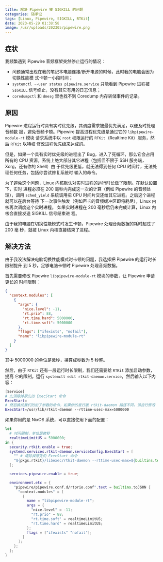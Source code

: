 ```yaml
---
title: 解决 Pipewire 被 SIGKILL 的问题
categories: 随手记
tags: [Linux, Pipewire, SIGKILL, RTKit]
date: 2023-05-29 01:38:58
image: /usr/uploads/202305/pipewire.png
---
```


## 症状

我频繁遇到 Pipewire 音频框架突然停止运行的情况：

- 问题通常出现在我的笔记本电脑连接/断开电源的时候，此时我的电脑会因为切换性能模
  式卡顿一小段时间；
- `systemctl --user status pipewire.service` 只能看到 Pipewire 进程被 `SIGKILL`
  信号终止，没有其它有用的日志信息；
- `coredumpctl` 和 `dmesg` 里也找不到 Coredump 内存转储事件的记录。

## 原因

Pipewire 进程运行时具有实时优先级，其调度需求被最优先满足，以便及时处理音频数
据，避免音频卡顿。Pipewire 提高进程优先级是通过它的 `libpipewire-module-rt` 模块
请求系统中以 `root` 权限运行的 `RTKit`（Realtime Kit）服务，然后 `RTKit` 以特权
修改进程优先级来达成的。

但是，如果一个具有实时优先级的进程出了 Bug，进入了死循环，那么它会占用所有的 CPU
资源。系统上绝大部分其它进程（包括但不限于 SSH 服务端，Xorg，还有你的 Shell）由
于优先级更低，就无法得到任何 CPU 时间片，无法处理任何任务，包括你尝试修复系统时
输入的命令。

为了避免这个问题，Linux 内核默认对实时进程的运行时长做了限制。在默认设置下，实时
进程必须在 200 毫秒内完成这一次的计算（例如 Pipewire 的音频处理），调用
`sched_yield` 系统调用把 CPU 时间片交还给其它进程。之后这个进程就可以在后台等待
下一次事件触发（例如声卡的音频缓冲区即将耗尽），Linux 内核再次调度这个实时进程。
如果实时进程在 200 毫秒后仍未完成计算，Linux 内核会直接发送 SIGKILL 信号结束进
程。

由于我的电脑在切换性能模式时发生卡顿，Pipewire 处理音频数据的耗时超过了 200 毫
秒，就被 Linux 内核直接结束了进程。

## 解决方法

由于我没法解决电脑切换性能模式时卡顿的问题，我选择把 Pipewire 的运行时长限制提升
到 5 秒，足够电脑卡顿时 Pipewire 处理音频数据。

首先需要修改 Pipewire `libpipewire-module-rt` 模块的参数，让 Pipewire 申请更长的
时间限制：

```json
{
  "context.modules": [
    {
      "args": {
        "nice.level": -11,
        "rt.prio": 88,
        "rt.time.hard": 5000000,
        "rt.time.soft": 5000000
      },
      "flags": ["ifexists", "nofail"],
      "name": "libpipewire-module-rt"
    }
  ]
}
```

其中 5000000 的单位是微秒，换算成秒数为 5 秒整。

然后，由于 `RTKit` 还有一层运行时长限制，我们还需要给 `RTKit` 添加启动参数，提高
它的限制。运行 `systemctl edit rtkit-daemon.service`，然后输入以下内容：

```bash
[Service]
# 先清除掉原先的 ExecStart 命令
ExecStart=
# 然后换成我们的加了参数的命令，如果你的发行版 rtkit-daemon 路径不同，请自行修改
ExecStart=/usr/lib/rtkit-daemon --rttime-usec-max=5000000
```

如果你用的是 NixOS 系统，可以直接使用下面的配置：

```nix
let
  # 时间限制，单位是微秒
  realtimeLimitUS = 5000000;
in {
  security.rtkit.enable = true;
  systemd.services.rtkit-daemon.serviceConfig.ExecStart = [
    "" # 清除掉原先的 ExecStart 命令
    "${pkgs.rtkit}/libexec/rtkit-daemon --rttime-usec-max=${builtins.toString realtimeLimitUS}"
  ];

  services.pipewire.enable = true;

  environment.etc = {
    "pipewire/pipewire.conf.d/rtprio.conf".text = builtins.toJSON {
      "context.modules" = [
        {
          name = "libpipewire-module-rt";
          args = {
            "nice.level" = -11;
            "rt.prio" = 88;
            "rt.time.soft" = realtimeLimitUS;
            "rt.time.hard" = realtimeLimitUS;
          };
          flags = ["ifexists" "nofail"];
        }
      ];
    };
  };
}
```
